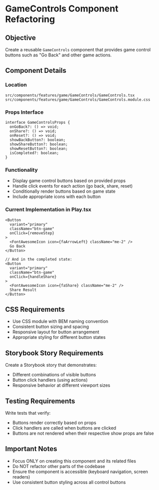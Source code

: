 # GameControls Component Refactoring

## Objective
Create a reusable `GameControls` component that provides game control buttons such as "Go Back" and other game actions.

## Component Details

### Location
`src/components/features/game/GameControls/GameControls.tsx`
`src/components/features/game/GameControls/GameControls.module.css`

### Props Interface
```tsx
interface GameControlsProps {
  onGoBack?: () => void;
  onShare?: () => void;
  onReset?: () => void;
  showBackButton?: boolean;
  showShareButton?: boolean;
  showResetButton?: boolean;
  isCompleted?: boolean;
}
```

### Functionality
- Display game control buttons based on provided props
- Handle click events for each action (go back, share, reset)
- Conditionally render buttons based on game state
- Include appropriate icons with each button

### Current Implementation in Play.tsx
```tsx
<Button
  variant="primary"
  className="btn-game"
  onClick={removeStep}
>
  <FontAwesomeIcon icon={faArrowLeft} className="me-2" />
  Go Back
</Button>

// And in the completed state:
<Button
  variant="primary"
  className="btn-game"
  onClick={handleShare}
>
  <FontAwesomeIcon icon={faShare} className="me-2" />
  Share Result
</Button>
```

## CSS Requirements
- Use CSS module with BEM naming convention
- Consistent button sizing and spacing
- Responsive layout for button arrangement
- Appropriate styling for different button states

## Storybook Story Requirements
Create a Storybook story that demonstrates:
- Different combinations of visible buttons
- Button click handlers (using actions)
- Responsive behavior at different viewport sizes

## Testing Requirements
Write tests that verify:
- Buttons render correctly based on props
- Click handlers are called when buttons are clicked
- Buttons are not rendered when their respective show props are false

## Important Notes
- Focus ONLY on creating this component and its related files
- Do NOT refactor other parts of the codebase
- Ensure the component is accessible (keyboard navigation, screen readers)
- Use consistent button styling across all control buttons
